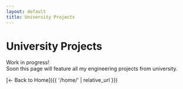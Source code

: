 ```yaml
---
layout: default
title: University Projects
---
```


# University Projects

Work in progress!  
Soon this page will feature all my engineering projects from university.

[← Back to Home]({{ '/home/' | relative_url }})
